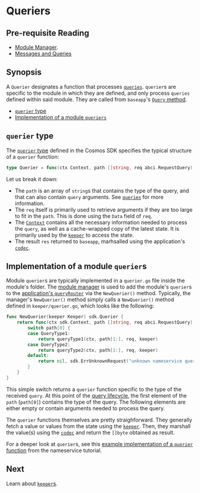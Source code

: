 # Queriers

## Pre-requisite Reading

- [Module Manager](./module-manager.md).
- [Messages and Queries](./messages-and-queries.md)

## Synopsis

A `Querier` designates a function that processes [`queries`](./messages-and-queries.md#queries). `querier`s are specific to the module in which they are defined, and only process `queries` defined within said module. They are called from `baseapp`'s [`Query` method](../core/baseapp.md#query).

- [`querier` type](#querier-type)
- [Implementation of a module `queriers`](#implementation-of-a-module-queriers)

## `querier` type

The [`querier` type](https://github.com/cosmos/cosmos-sdk/blob/master/types/queryable.go#L6) defined in the Cosmos SDK specifies the typical structure of a `querier` function:

```go
type Querier = func(ctx Context, path []string, req abci.RequestQuery) (res []byte, err Error)
```

Let us break it down:

- The `path` is an array of `string`s that contains the type of the query, and that can also contain `query` arguments. See [`queries`](./messages-and-queries.md#queries) for more information.
- The `req` itself is primarily used to retrieve arguments if they are too large to fit in the `path`. This is done using the `Data` field of `req`. 
- The [`Context`](../core/context.md) contains all the necessary information needed to process the `query`, as well as a cache-wrapped copy of the latest state. It is primarily used by the [`keeper`](./keeper.md) to access the state. 
- The result `res` returned to `baseapp`, marhsalled using the application's [`codec`](../core/encoding.md). 

## Implementation of a module `querier`s

Module `querier`s are typically implemented in a `querier.go` file inside the module's folder. The [module manager](./module-manager.md) is used to add the module's `querier`s to the [application's `queryRouter`](../core/baseapp.md#query-routing) via the `NewQuerier()` method. Typically, the manager's `NewQuerier()` method simply calls a `NewQuerier()` method defined in `keeper/querier.go`, which looks like the following:

```go
func NewQuerier(keeper Keeper) sdk.Querier {
	return func(ctx sdk.Context, path []string, req abci.RequestQuery) (res []byte, err sdk.Error) {
		switch path[0] {
		case QueryType1:
			return queryType1(ctx, path[1:], req, keeper)
		case QueryType2:
			return queryType2(ctx, path[1:], req, keeper)
		default:
			return nil, sdk.ErrUnknownRequest("unknown nameservice query endpoint")
		}
	}
}
```

This simple switch returns a `querier` function specific to the type of the received `query`. At this point of the [query lifecycle](../interfaces/query-lifecycle.md), the first element of the `path` (`path[0]`) contains the type of the query. The following elements are either empty or contain arguments needed to process the query. 

The `querier` functions themselves are pretty straighforward. They generally fetch a value or values from the state using the [`keeper`](./keeper.md). Then, they marshall the value(s) using the [`codec`](../core/encoding.md) and return the `[]byte` obtained as result. 

For a deeper look at `querier`s, see this [example implementation of a `querier` function](https://github.com/cosmos/sdk-application-tutorial/blob/master/x/nameservice/querier.go) from the nameservice tutorial. 

## Next

Learn about [`keeper`s](./keeper.md).
